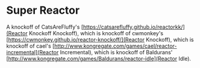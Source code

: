 # Super Reactor
A knockoff of CatsAreFluffy's [https://catsarefluffy.github.io/reactorkk/](Reactor Knockoff Knockoff), which is knockoff of cwmonkey's [https://cwmonkey.github.io/reactor-knockoff/](Reactor Knockoff), which is knockoff of cael's [http://www.kongregate.com/games/cael/reactor-incremental](Reactor Incremental), which is knockoff of Baldurans' [http://www.kongregate.com/games/Baldurans/reactor-idle](Reactor Idle).